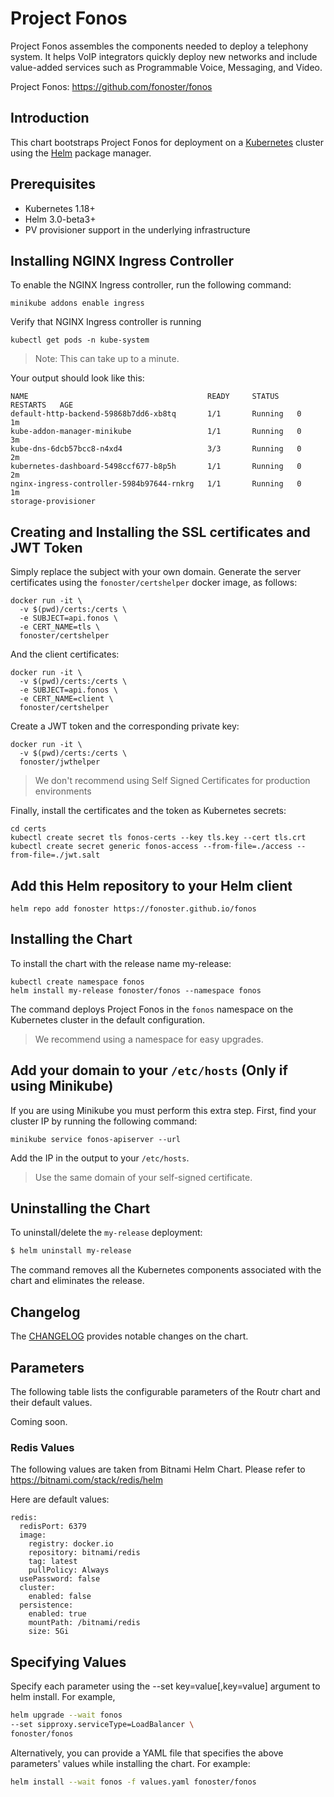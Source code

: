 # Project Fonos

Project Fonos assembles the components needed to deploy a telephony system. It helps VoIP integrators quickly deploy new networks and include value-added services such as Programmable Voice, Messaging, and Video.

Project Fonos: https://github.com/fonoster/fonos

## Introduction

This chart bootstraps Project Fonos for deployment on a [Kubernetes](https://kubernetes.io/) cluster using the [Helm](https://helm.sh/) package manager.

## Prerequisites

- Kubernetes 1.18+
- Helm 3.0-beta3+
- PV provisioner support in the underlying infrastructure

## Installing NGINX Ingress Controller

To enable the NGINX Ingress controller, run the following command:

```
minikube addons enable ingress
```

Verify that NGINX Ingress controller is running

```
kubectl get pods -n kube-system
```

> Note: This can take up to a minute.

Your output should look like this:

```
NAME                                        READY     STATUS    RESTARTS   AGE
default-http-backend-59868b7dd6-xb8tq       1/1       Running   0          1m
kube-addon-manager-minikube                 1/1       Running   0          3m
kube-dns-6dcb57bcc8-n4xd4                   3/3       Running   0          2m
kubernetes-dashboard-5498ccf677-b8p5h       1/1       Running   0          2m
nginx-ingress-controller-5984b97644-rnkrg   1/1       Running   0          1m
storage-provisioner         
```

## Creating and Installing the SSL certificates and JWT Token

Simply replace the subject with your own domain. Generate the server certificates using the `fonoster/certshelper` docker image, as follows:

```
docker run -it \
  -v $(pwd)/certs:/certs \
  -e SUBJECT=api.fonos \
  -e CERT_NAME=tls \
  fonoster/certshelper
```

And the client certificates:

```
docker run -it \
  -v $(pwd)/certs:/certs \
  -e SUBJECT=api.fonos \
  -e CERT_NAME=client \
  fonoster/certshelper
```

Create a JWT token and the corresponding private key:

```
docker run -it \
  -v $(pwd)/certs:/certs \
  fonoster/jwthelper
```

> We don't recommend using Self Signed Certificates for production environments

Finally, install the certificates and the token as Kubernetes secrets:

```
cd certs
kubectl create secret tls fonos-certs --key tls.key --cert tls.crt
kubectl create secret generic fonos-access --from-file=./access --from-file=./jwt.salt
```


## Add this Helm repository to your Helm client

```
helm repo add fonoster https://fonoster.github.io/fonos
```

## Installing the Chart

To install the chart with the release name my-release:

```
kubectl create namespace fonos
helm install my-release fonoster/fonos --namespace fonos
```

The command deploys Project Fonos in the `fonos` namespace on the Kubernetes cluster in the default configuration.

> We recommend using a namespace for easy upgrades.

## Add your domain to your `/etc/hosts` (Only if using Minikube)

If you are using Minikube you must perform this extra step. First, find your cluster IP by running the following command:

```
minikube service fonos-apiserver --url
```

Add the IP in the output to your `/etc/hosts`. 

> Use the same domain of your self-signed certificate.

## Uninstalling the Chart

To uninstall/delete the `my-release` deployment:

```bash
$ helm uninstall my-release
```

The command removes all the Kubernetes components associated with the chart and eliminates the release.

## Changelog

The [CHANGELOG](https://github.com/fonoster/fonos/tree/gh-pages/charts/CHANGELOG.md) provides notable changes on the chart.

## Parameters

The following table lists the configurable parameters of the Routr chart and their default values.

Coming soon.

### Redis Values

The following values are taken from Bitnami Helm Chart. Please refer to https://bitnami.com/stack/redis/helm

Here are default values:

```
redis:
  redisPort: 6379
  image:
    registry: docker.io
    repository: bitnami/redis
    tag: latest
    pullPolicy: Always
  usePassword: false
  cluster:
    enabled: false  
  persistence:
    enabled: true
    mountPath: /bitnami/redis
    size: 5Gi
```

## Specifying Values

Specify each parameter using the --set key=value[,key=value] argument to helm install. For example,

```bash
helm upgrade --wait fonos 
--set sipproxy.serviceType=LoadBalancer \
fonoster/fonos  
```

Alternatively, you can provide a YAML file that specifies the above parameters' values while installing the chart. For example:

```bash
helm install --wait fonos -f values.yaml fonoster/fonos
```
